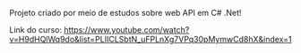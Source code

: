 Projeto criado por meio de estudos sobre web API em C# .Net!

Link do curso: https://www.youtube.com/watch?v=H9dHQlWq9do&list=PLIICLSbtN_uFPLnXg7VPq30pMymwCd8hX&index=1

